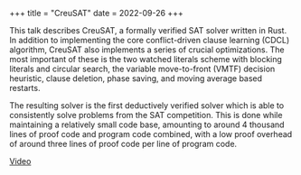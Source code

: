 +++
title = "CreuSAT"
date = 2022-09-26
+++

This talk describes CreuSAT, a formally verified SAT solver written in Rust. In addition to implementing the core conflict-driven clause learning (CDCL) algorithm, CreuSAT also implements a series of crucial optimizations.
The most important of these is the two watched literals scheme with blocking literals and circular search, the variable move-to-front (VMTF) decision heuristic, clause deletion, phase saving, and moving average based restarts.

The resulting solver is the first deductively verified solver which is able to consistently solve problems from the SAT competition.
This is done while maintaining a relatively small code base, amounting to around 4 thousand lines of proof code and program code combined, with a low proof overhead of around three lines of proof code per line of program code.

[Video]( https://youtu.be/MkhjDpai8fM )